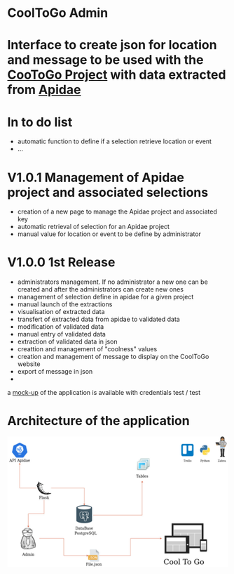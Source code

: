 # CoolToGo Admin
# Interface to create json for location and message to be used with the [CooToGo Project](https://gitlab.com/abenrob/CoolToGo) with data extracted from [Apidae](https://www.apidae-tourisme.com/)


# In to do list
*  automatic function to define if a selection retrieve location or event
*  ...


# V1.0.1 Management of Apidae project and associated selections
* creation of a new page to manage the Apidae project and associated key
* automatic retrieval of selection for an Apidae project
* manual value for location or event to be define by administrator


# V1.0.0 1st Release
* administrators management. If no administrator a new one can be created and after the administrators can create new ones
* management of selection define in apidae for a given project
* manual launch of the extractions
* visualisation of extracted data
* transfert of extracted data from apidae to validated data
* modification of validated data
* manual entry of validated data
* extraction of validated data in json
* creattion and management of "coolness" values
* creation and management of message to display on the CoolToGo website
* export of message in json
* 

a [mock-up](http://cooltogo-staging.herokuapp.com/) of the application is available with credentials test / test

# Architecture of the application
![Image of project architecture](static/image/architecture_project.jpg)

